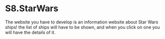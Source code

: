# S8.StarWars
The website you have to develop is an information website about Star Wars ships! the list of ships will have to be shown, and when you click on one you will have the details of it.
